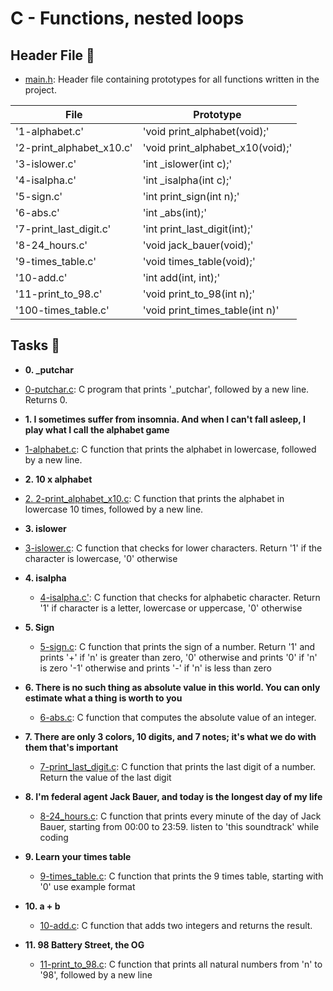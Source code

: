 # C - Functions, nested loops

## Header File :file_folder:

* [main.h](./main.h): Header file containing prototypes for all functions written in the project.

| File				| Prototype				|
| ----------------------------- | ------------------------------------- |
| '1-alphabet.c'		| 'void print_alphabet(void);'		|
| '2-print_alphabet_x10.c'	| 'void print_alphabet_x10(void);'	|
| '3-islower.c'			| 'int _islower(int c);'		|
| '4-isalpha.c'			| 'int _isalpha(int c);'		|
| '5-sign.c'			| 'int print_sign(int n);'		|
| '6-abs.c'			| 'int _abs(int);'			|
| '7-print_last_digit.c'	| 'int print_last_digit(int);'		|
| '8-24_hours.c'		| 'void jack_bauer(void);'		|
| '9-times_table.c'		| 'void times_table(void);'		|
| '10-add.c'			| 'int add(int, int);'			|
| '11-print_to_98.c'		| 'void print_to_98(int n);'		|
| '100-times_table.c'		| 'void print_times_table(int n)'	|

## Tasks :page_with_curl:

* **0. _putchar**
 *  [0-putchar.c](./0-putchar.c): C program that prints '_putchar', followed by a
   new line. Returns 0.

* **1.  I sometimes suffer from insomnia. And when I can't fall asleep, I play what I call the alphabet game**
 *  [1-alphabet.c](./1-alphabet.c): C function that prints the alphabet in lowercase,
   followed by a new line.

* **2. 10 x alphabet**
 *  [2. 2-print_alphabet_x10.c](./2-print_alphabet_x10.c): C function that prints the
  alphabet in lowercase 10 times, followed by a new line.

* **3. islower**
 *  [3-islower.c](./3-islower.c): C function that checks for lower characters.
  Return '1' if the character is lowercase, '0' otherwise

* **4. isalpha**
  * [4-isalpha.c'](./4-isalpha.c'): C function that checks for alphabetic character.
  Return '1' if character is a letter, lowercase or uppercase, '0' otherwise

* **5. Sign**
  * [5-sign.c](./5-sign.c): C function that prints the sign of a number.
  Return '1' and prints '+' if 'n' is greater than zero, '0' otherwise and prints '0' if 'n' is zero
  '-1' otherwise and prints '-' if 'n' is less than zero

* **6. There is no such thing as absolute value in this world. You can only estimate what a thing is worth to you**
  * [6-abs.c](./6-abs.c): C function that computes the absolute value of an integer.

* **7. There are only 3 colors, 10 digits, and 7 notes; it's what we do with them that's important**
  * [7-print_last_digit.c](./7-print_last_digit.c): C function that prints the last digit of a number.
  Return the value of the last digit

* **8. I'm federal agent Jack Bauer, and today is the longest day of my life**
  * [8-24_hours.c](./8-24_hours.c'): C function that prints every minute of the day of Jack Bauer, starting from 00:00 to 23:59.
  listen to 'this soundtrack' while coding

* **9. Learn your times table**
  * [9-times_table.c](./9-times_table.c): C function that prints the 9 times table, starting with '0'
  use example format

* **10. a + b**
  * [10-add.c](./10-add.c): C function that adds two integers and returns the result.

* **11. 98 Battery Street, the OG**
  * [11-print_to_98.c](./11-print_to_98.c): C function that prints all natural numbers from 'n' to '98',
  followed by a new line
